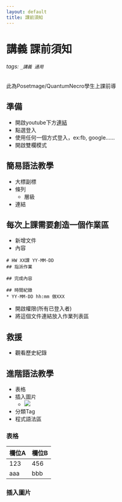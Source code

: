 ```yaml
---
layout: default
title: 課前須知
---
```


# 講義 課前須知

###### tags: `_講義 通用`

此為Posetmage/QuantumNecro學生上課前導

## 準備 
* 開啟youtube下方[連結](https://hackmd.io/rdIABrAdQV-Cg8aUXV98zQ)
* 點選登入
* 使用任何一個方式登入，ex:fb, google......
* 開啟雙欄模式

## 簡易語法教學
* 大標副標
* 條列
  * 層級
* 連結


## 每次上課需要創造一個作業區
* 新增文件
* 內容
```
# HW XX課 YY-MM-DD
## 指派作業

## 完成內容

## 時間紀錄
* YY-MM-DD hh:mm 做XXX
```
* 開啟權限(所有已登入者)
* 將這個文件連結放入作業列表區

## 救援
* 觀看歷史紀錄

## 進階語法教學
* 表格
* 插入圖片
  * ![](https://i.imgur.com/XXXXX.png)
* 分類Tag
* 程式語法區


### 表格

欄位A|欄位B
-|-
123|456
aaa|bbb
### 插入圖片
![]()